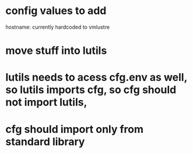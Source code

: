 # config values to add
hostname: currently hardcoded to vmlustre

# move stuff into lutils

# lutils needs to acess cfg.env as well, so lutils imports cfg, so cfg should not import lutils,
# cfg should import only from standard library